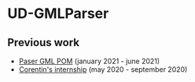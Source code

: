 # UD-GMLParser

## Previous work
- [Paser GML POM](https://github.com/VCityTeam/UD-GMLParser/tree/ParserGML-POM) (january 2021 - june 2021)
- [Corentin's internship](https://github.com/VCityTeam/UD-GMLParser/tree/ParserGMl1.0) (may 2020 - september 2020) 
